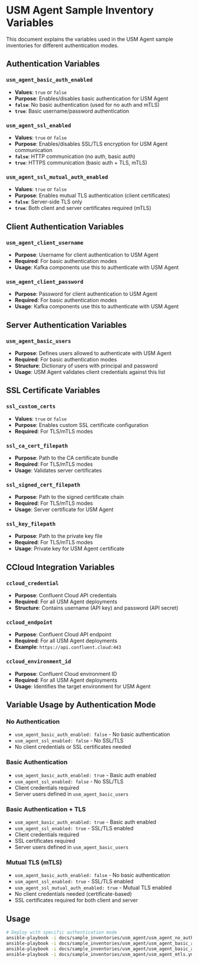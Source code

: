 # USM Agent Sample Inventory Variables

This document explains the variables used in the USM Agent sample inventories for different authentication modes.

## Authentication Variables

### `usm_agent_basic_auth_enabled`
- **Values**: `true` or `false`
- **Purpose**: Enables/disables basic authentication for USM Agent
- **`false`**: No basic authentication (used for no auth and mTLS)
- **`true`**: Basic username/password authentication

### `usm_agent_ssl_enabled`
- **Values**: `true` or `false`
- **Purpose**: Enables/disables SSL/TLS encryption for USM Agent communication
- **`false`**: HTTP communication (no auth, basic auth)
- **`true`**: HTTPS communication (basic auth + TLS, mTLS)

### `usm_agent_ssl_mutual_auth_enabled`
- **Values**: `true` or `false`
- **Purpose**: Enables mutual TLS authentication (client certificates)
- **`false`**: Server-side TLS only
- **`true`**: Both client and server certificates required (mTLS)

## Client Authentication Variables

### `usm_agent_client_username`
- **Purpose**: Username for client authentication to USM Agent
- **Required**: For basic authentication modes
- **Usage**: Kafka components use this to authenticate with USM Agent

### `usm_agent_client_password`
- **Purpose**: Password for client authentication to USM Agent
- **Required**: For basic authentication modes
- **Usage**: Kafka components use this to authenticate with USM Agent

## Server Authentication Variables

### `usm_agent_basic_users`
- **Purpose**: Defines users allowed to authenticate with USM Agent
- **Required**: For basic authentication modes
- **Structure**: Dictionary of users with principal and password
- **Usage**: USM Agent validates client credentials against this list

## SSL Certificate Variables

### `ssl_custom_certs`
- **Values**: `true` or `false`
- **Purpose**: Enables custom SSL certificate configuration
- **Required**: For TLS/mTLS modes

### `ssl_ca_cert_filepath`
- **Purpose**: Path to the CA certificate bundle
- **Required**: For TLS/mTLS modes
- **Usage**: Validates server certificates

### `ssl_signed_cert_filepath`
- **Purpose**: Path to the signed certificate chain
- **Required**: For TLS/mTLS modes
- **Usage**: Server certificate for USM Agent

### `ssl_key_filepath`
- **Purpose**: Path to the private key file
- **Required**: For TLS/mTLS modes
- **Usage**: Private key for USM Agent certificate

## CCloud Integration Variables

### `ccloud_credential`
- **Purpose**: Confluent Cloud API credentials
- **Required**: For all USM Agent deployments
- **Structure**: Contains username (API key) and password (API secret)

### `ccloud_endpoint`
- **Purpose**: Confluent Cloud API endpoint
- **Required**: For all USM Agent deployments
- **Example**: `https://api.confluent.cloud:443`

### `ccloud_environment_id`
- **Purpose**: Confluent Cloud environment ID
- **Required**: For all USM Agent deployments
- **Usage**: Identifies the target environment for USM Agent

## Variable Usage by Authentication Mode

### No Authentication
- `usm_agent_basic_auth_enabled: false` - No basic authentication
- `usm_agent_ssl_enabled: false` - No SSL/TLS
- No client credentials or SSL certificates needed

### Basic Authentication
- `usm_agent_basic_auth_enabled: true` - Basic auth enabled
- `usm_agent_ssl_enabled: false` - No SSL/TLS
- Client credentials required
- Server users defined in `usm_agent_basic_users`

### Basic Authentication + TLS
- `usm_agent_basic_auth_enabled: true` - Basic auth enabled
- `usm_agent_ssl_enabled: true` - SSL/TLS enabled
- Client credentials required
- SSL certificates required
- Server users defined in `usm_agent_basic_users`

### Mutual TLS (mTLS)
- `usm_agent_basic_auth_enabled: false` - No basic authentication
- `usm_agent_ssl_enabled: true` - SSL/TLS enabled
- `usm_agent_ssl_mutual_auth_enabled: true` - Mutual TLS enabled
- No client credentials needed (certificate-based)
- SSL certificates required for both client and server

## Usage

```bash
# Deploy with specific authentication mode
ansible-playbook -i docs/sample_inventories/usm_agent/usm_agent_no_auth.yml playbook.yml
ansible-playbook -i docs/sample_inventories/usm_agent/usm_agent_basic_auth.yml playbook.yml
ansible-playbook -i docs/sample_inventories/usm_agent/usm_agent_basic_auth_tls.yml playbook.yml
ansible-playbook -i docs/sample_inventories/usm_agent/usm_agent_mtls.yml playbook.yml
```

